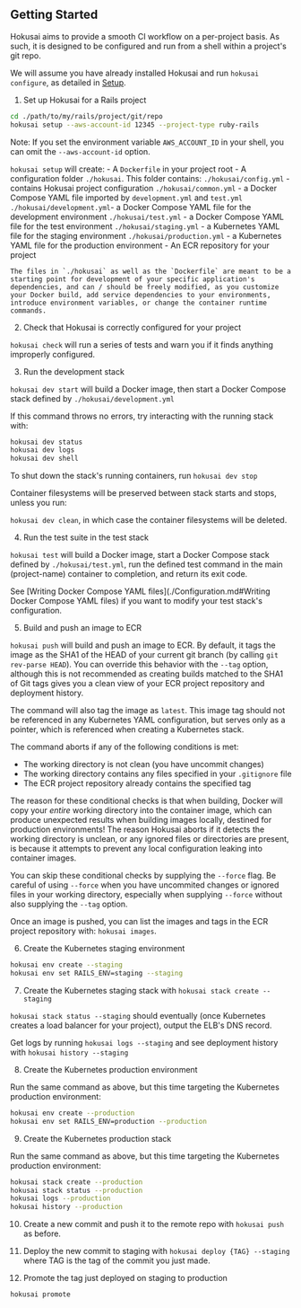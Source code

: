 ## Getting Started

Hokusai aims to provide a smooth CI workflow on a per-project basis.  As such, it is designed to be configured and run from a shell within a project's git repo.

We will assume you have already installed Hokusai and run `hokusai configure`, as detailed in [Setup](#Setup).

1) Set up Hokusai for a Rails project
  ```bash
  cd ./path/to/my/rails/project/git/repo
  hokusai setup --aws-account-id 12345 --project-type ruby-rails
  ```

  Note: If you set the environment variable `AWS_ACCOUNT_ID` in your shell, you can omit the `--aws-account-id` option.

  `hokusai setup` will create:
    - A `Dockerfile` in your project root
    - A configuration folder `./hokusai`.  This folder contains:
      `./hokusai/config.yml` - contains Hokusai project configuration
      `./hokusai/common.yml` - a Docker Compose YAML file imported by `development.yml` and `test.yml`
      `./hokusai/development.yml`- a Docker Compose YAML file for the development environment
      `./hokusai/test.yml` - a Docker Compose YAML file for the test environment
      `./hokusai/staging.yml` - a Kubernetes YAML file for the staging environment
      `./hokusai/production.yml` - a Kubernetes YAML file for the production environment
    - An ECR repository for your project

    The files in `./hokusai` as well as the `Dockerfile` are meant to be a starting point for development of your specific application's dependencies, and can / should be freely modified, as you customize your Docker build, add service dependencies to your environments, introduce environment variables, or change the container runtime commands.

2) Check that Hokusai is correctly configured for your project

  `hokusai check` will run a series of tests and warn you if it finds anything improperly configured.

3) Run the development stack

  `hokusai dev start` will build a Docker image, then start a Docker Compose stack defined by `./hokusai/development.yml`

  If this command throws no errors, try interacting with the running stack with:

  ```bash
  hokusai dev status
  hokusai dev logs
  hokusai dev shell
  ```

  To shut down the stack's running containers, run `hokusai dev stop`

  Container filesystems will be preserved between stack starts and stops, unless you run:

  `hokusai dev clean`, in which case the container filesystems will be deleted.


4) Run the test suite in the test stack

  `hokusai test` will build a Docker image, start a Docker Compose stack defined by `./hokusai/test.yml`, run the defined test command in the main (project-name) container to completion, and return its exit code.

  See [Writing Docker Compose YAML files](./Configuration.md#Writing Docker Compose YAML files) if you want to modify your test stack's configuration.

5) Build and push an image to ECR

  `hokusai push` will build and push an image to ECR.  By default, it tags the image as the SHA1 of the HEAD of your current git branch (by calling `git rev-parse HEAD`).  You can override this behavior with the `--tag` option, although this is not recommended as creating builds matched to the SHA1 of Git tags gives you a clean view of your ECR project repository and deployment history.

  The command will also tag the image as `latest`.  This image tag should not be referenced in any Kubernetes YAML configuration, but serves only as a pointer, which is referenced when creating a Kubernetes stack.

  The command aborts if any of the following conditions is met:
  - The working directory is not clean (you have uncommit changes)
  - The working directory contains any files specified in your `.gitignore` file
  - The ECR project repository already contains the specified tag

  The reason for these conditional checks is that when building, Docker will copy your _entire_ working directory into the container image, which can produce unexpected results when building images locally, destined for production environments!  The reason Hokusai aborts if it detects the working directory is unclean, or any ignored files or directories are present, is because it attempts to prevent any local configuration leaking into container images.

  You can skip these conditional checks by supplying the `--force` flag.  Be careful of using `--force` when you have uncommited changes or ignored files in your working directory, especially when supplying `--force` without also supplying the `--tag` option.

  Once an image is pushed, you can list the images and tags in the ECR project repository with: `hokusai images`.

6) Create the Kubernetes staging environment
  ```bash
  hokusai env create --staging
  hokusai env set RAILS_ENV=staging --staging
  ```

7) Create the Kubernetes staging stack with `hokusai stack create --staging`

  `hokusai stack status --staging` should eventually (once Kubernetes creates a load balancer for your project), output the ELB's DNS record.

  Get logs by running `hokusai logs --staging` and see deployment history with `hokusai history --staging`

8) Create the Kubernetes production environment

  Run the same command as above, but this time targeting the Kubernetes production environment:

  ```bash
  hokusai env create --production
  hokusai env set RAILS_ENV=production --production
  ```

9) Create the Kubernetes production stack

  Run the same command as above, but this time targeting the Kubernetes production environment:

  ```bash
  hokusai stack create --production
  hokusai stack status --production
  hokusai logs --production
  hokusai history --production
  ```

10) Create a new commit and push it to the remote repo with `hokusai push` as before.

11) Deploy the new commit to staging with `hokusai deploy {TAG} --staging` where TAG is the tag of the commit you just made.

12) Promote the tag just deployed on staging to production
  ```bash
  hokusai promote
  ```
